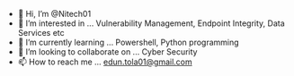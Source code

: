 - 👋 Hi, I’m @Nitech01
- 👀 I’m interested in ... Vulnerability Management, Endpoint Integrity, Data Services etc
- 🌱 I’m currently learning ... Powershell, Python programming
- 💞️ I’m looking to collaborate on ... Cyber Security 
- 📫 How to reach me ... edun.tola01@gmail.com

<!---
Nitech01/Nitech01 is a ✨ special ✨ repository because its `README.md` (this file) appears on your GitHub profile.
You can click the Preview link to take a look at your changes.
--->
